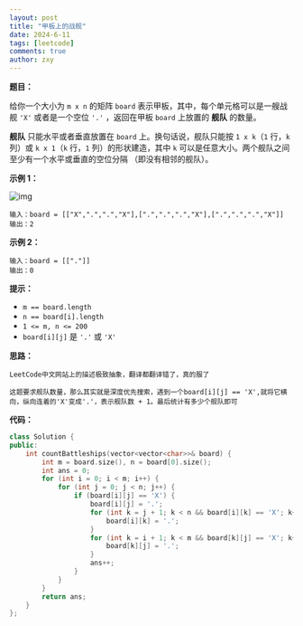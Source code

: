 ```yaml
---
layout: post
title: "甲板上的战舰"
date: 2024-6-11
tags: [leetcode]
comments: true
author: zxy
---
```


**题目：**

给你一个大小为 `m x n` 的矩阵 `board` 表示甲板，其中，每个单元格可以是一艘战舰 `'X'` 或者是一个空位 `'.'` ，返回在甲板 `board` 上放置的 **舰队** 的数量。

**舰队** 只能水平或者垂直放置在 `board` 上。换句话说，舰队只能按 `1 x k`（`1` 行，`k` 列）或 `k x 1`（`k` 行，`1` 列）的形状建造，其中 `k` 可以是任意大小。两个舰队之间至少有一个水平或垂直的空位分隔 （即没有相邻的舰队）。

**示例 1：**

![img](https://assets.leetcode.com/uploads/2021/04/10/battelship-grid.jpg)

```
输入：board = [["X",".",".","X"],[".",".",".","X"],[".",".",".","X"]]
输出：2
```

**示例 2：**

```
输入：board = [["."]]
输出：0
```

**提示：**

- `m == board.length`
- `n == board[i].length`
- `1 <= m, n <= 200`
- `board[i][j]` 是 `'.'` 或 `'X'`

**思路：**

```
LeetCode中文网站上的描述极致抽象，翻译都翻译错了，真的服了

这题要求舰队数量，那么其实就是深度优先搜索，遇到一个board[i][j] == 'X',就将它横向，纵向连着的'X'变成'.'，表示舰队数 + 1。最后统计有多少个舰队即可
```

**代码：**

```cpp
class Solution {
public:
    int countBattleships(vector<vector<char>>& board) {
        int m = board.size(), n = board[0].size();
        int ans = 0;
        for (int i = 0; i < m; i++) {
            for (int j = 0; j < n; j++) {
                if (board[i][j] == 'X') {
                    board[i][j] = '.';
                    for (int k = j + 1; k < n && board[i][k] == 'X'; k++) {
                        board[i][k] = '.';
                    }
                    for (int k = i + 1; k < m && board[k][j] == 'X'; k++) {
                        board[k][j] = '.';
                    }
                    ans++;
                }
            }
        }
        return ans;
    }
};
```
